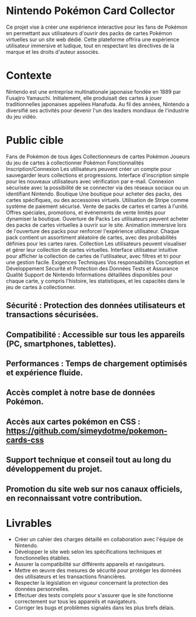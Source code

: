 # Nintendo Pokémon Card Collector
Ce projet vise à créer une expérience interactive pour les fans de Pokémon en permettant aux utilisateurs d'ouvrir des packs de cartes Pokémon virtuelles sur un site web dédié. Cette plateforme offrira une expérience utilisateur immersive et ludique, tout en respectant les directives de la marque et les droits d'auteur associés.

# Contexte
Nintendo est une entreprise multinationale japonaise fondée en 1889 par Fusajiro Yamauchi. Initialement, elle produisait des cartes à jouer traditionnelles japonaises appelées Hanafuda. Au fil des années, Nintendo a diversifié ses activités pour devenir l'un des leaders mondiaux de l'industrie du jeu vidéo.

# Public cible
Fans de Pokémon de tous âges
Collectionneurs de cartes Pokémon
Joueurs du jeu de cartes à collectionner Pokémon
Fonctionnalités
Inscription/Connexion
Les utilisateurs peuvent créer un compte pour sauvegarder leurs collections et progressions.
Interface d'inscription simple pour les nouveaux utilisateurs avec vérification par e-mail.
Connexion sécurisée avec la possibilité de se connecter via des réseaux sociaux ou un identifiant Nintendo.
Boutique
Une boutique pour acheter des packs, des cartes spécifiques, ou des accessoires virtuels.
Utilisation de Stripe comme système de paiement sécurisé.
Vente de packs de cartes et cartes à l'unité.
Offres spéciales, promotions, et événements de vente limités pour dynamiser la boutique.
Ouverture de Packs
Les utilisateurs peuvent acheter des packs de cartes virtuelles à ouvrir sur le site.
Animation immersive lors de l'ouverture des packs pour renforcer l'expérience utilisateur.
Chaque pack contient un assortiment aléatoire de cartes, avec des probabilités définies pour les cartes rares.
Collection
Les utilisateurs peuvent visualiser et gérer leur collection de cartes virtuelles.
Interface utilisateur intuitive pour afficher la collection de cartes de l'utilisateur, avec filtres et tri pour une gestion facile.
Exigences Techniques
Vos responsabilités
Conception et Développement
Sécurité et Protection des Données
Tests et Assurance Qualité
Support de Nintendo
Informations détaillées disponibles pour chaque carte, y compris l'histoire, les statistiques, et les capacités dans le jeu de cartes à collectionner.
## Sécurité : Protection des données utilisateurs et transactions sécurisées.
## Compatibilité : Accessible sur tous les appareils (PC, smartphones, tablettes).
## Performances : Temps de chargement optimisés et expérience fluide.
## Accès complet à notre base de données Pokémon.
## Accès aux cartes pokémon en CSS : https://github.com/simeydotme/pokemon-cards-css
## Support technique et conseil tout au long du développement du projet.
## Promotion du site web sur nos canaux officiels, en reconnaissant votre contribution.
# Livrables
- Créer un cahier des charges détaillé en collaboration avec l'équipe de Nintendo.
- Développer le site web selon les spécifications techniques et fonctionnelles établies.
- Assurer la compatibilité sur différents appareils et navigateurs.
- Mettre en œuvre des mesures de sécurité pour protéger les données des utilisateurs et les transactions financières.
- Respecter la législation en vigueur concernant la protection des données personnelles.
- Effectuer des tests complets pour s'assurer que le site fonctionne correctement sur tous les appareils et navigateurs.
- Corriger les bugs et problèmes signalés dans les plus brefs délais.